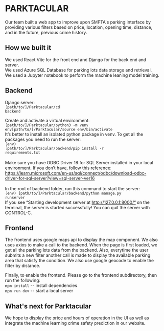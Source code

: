 # PARKTACULAR

Our team built a web app to improve upon SMFTA's parking interface by providing various filters based on 
price, location, opening time, distance, and in the future, previous crime history.

## How we built it
We used React Vite for the front end and Django for the back end and server. <br>
We used Azure SQL Database for parking lots data storage and retrieval. <br>
We used a Jupyter notebook to perform the machine leaning model training. 

## Backend
Django server: <br><code>[path/to/]/Parktacular/cd backend</code><br>

Create and activate a virtual environment:<br>
<code>[path/to/]/Parktacular/python3 -m venv env[path/to/]/Parktacular/source env/bin/activate
</code><br>
It’s better to install an isolated python package in venv. To get all the packages you need to run the server:<br>
<code>(env) [path/to/]/Parktacular/backend/pip install -r requirements.txt</code><br>
<br>Make sure you have ODBC Driver 18 for SQL Server installed in your local environment. If you don’t have, follow this reference: https://learn.microsoft.com/en-us/sql/connect/odbc/download-odbc-driver-for-sql-server?view=sql-server-ver16<br>
<br>In the root of backend folder, run this command to start the server: <br>
<code>(env) [path/to/]/Parktacular/backend/python manage.py runserver </code><br>
If you see “Starting development server at http://127.0.0.1:8000/“ on the terminal, the server is started successfully! You can quit the server with CONTROL-C. 

## Frontend
The frontend uses google maps api to display the map component. We also uses axios to make a call to the backend. 
When the page is first loaded, we get all the parking lots data from the backend. 
Also, everytime the user submits a new filter another call is made to display the available parking area that satisfy the condition. 
We also use google geocode to enable the filter by distance.

Finally, to enable the frontend. 
Please go to the frontend subdirectory, then run the following:<br> 
<code>npm install</code> -- install dependencies<br>
<code>npm run dev</code> -- start a local server

## What's next for Parktacular
We hope to display the price and hours of operation in the UI as well as integrate the machine learning crime safety prediction in our website.

